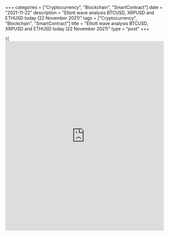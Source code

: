 +++
categories = ["Cryptocurrency", "Blockchain", "SmartContract"]
date = "2021-11-22"
description = "Elliott wave analysis BTCUSD, XRPUSD and ETHUSD today (22 November 2021)"
tags = ["Cryptocurrency", "Blockchain", "SmartContract"]
title = "Elliott wave analysis BTCUSD, XRPUSD and ETHUSD today (22 November 2021)"
type = "post"
+++

{{<iframe id="large-banner" src="https://www.bounty.group/#slide=25.0" width="100%" height="600" scrolling="no" style="border: 0px solid rgb(216, 221, 230); border-radius: 3px;">}}

2021-11-22

2021-11-22

Short-term forecast for BTCUSD, XRPUSD and ETHUSD 22.11.2021Roman Onegin

I welcome my readers!

I have prepared a short-term cryptocurrency forecast based on Elliott
wave analysis of Bitcoin, Ripple, and Ethereum. I offer entry signals to
trade each cryptocurrency.

The BTCUSD market is forming the final leg of the bearish impulse that
will soon be completed. Next, the price should be rising in the bullish
correction.

The article covers the following subjects:

##  **Elliott wave Bitcoin analysis**

The first leg of the new bearish simple zigzag (A)-(B)-(C) is currently
forming. The down sub-wave (A) is unfolding as a five-wave impulse
1-2-3-4-5. The descending impulse sub-waves 1 and 3, and corrective sub-
wave, zigzags, have completed. There is developing the final sub-wave 5,
which should finish at a level of 54690.00. When the indicated level is
reached, the market could start rising as outlined in the chart.

### Trading plan for [BTCUSD][1] today:

Sell 57392.00, TP 54690.00

* * *

##  **Elliott wave Ripple analysis**

The XRPUSD market is developing the large linking wave (X) as a
contracting triangle A-B-C-D-E. The first three legs of the triangle
should have completed, and there is developing the fourth sub-wave of
the pattern, the down wave D, as a double zigzag [W]-[X]-[Y]. The motive
wave [Y] should conclude the D wave. The (C) should soon conclude the
[Y] wave. When the (C) wave completes, the market should start rising in
the final wave E to a level above 1.085, marked by correction (B).

### Trading plan for [XRPUSD][2] **** today:

Buy 1.036, TP 1.085

* * *

##  **Elliott wave Ethereum analysis**

The ETHUSD market is forming the initial part of the new corrective
trend as a double zigzag. Within the potential zigzag, the down motive
wave (W) has finished. There is developing the linking wave (X) as a
simple zigzag A-B-C. The bearish correction B should have finished, so
the price should soon be rising in the bullish impulse C towards a level
of 4650.00, where wave (X) will be 76.4% of wave (W).

### Trading plan for [ETHUSD][3] **** today:

Buy 4170.78, TP 4650.00

* * *

P.S. Did you like my article? Share it in social networks: it will be
the best “thank you" :)

Ask me questions and comment below. I’ll be glad to answer your
questions and give necessary explanations.

 **Useful links:**

  * I recommend trying to trade with a reliable broker [here][4]. The system allows you to trade by yourself or copy successful traders from all across the globe.
  * Use my promo-code BLOG for getting deposit bonus 50% on LiteForex platform. Just enter this code in the appropriate field while [depositing][5] your trading account.
  * Telegram chat for traders: <t.me/liteforexengchat>. We are sharing the signals and trading experience
  * Telegram channel with high-quality analytics, Forex reviews, training articles, and other useful things for traders <t.me/liteforex>

## Price chart of BTCUSD in real time mode

The content of this article reflects the author’s opinion and does not
necessarily reflect the official position of LiteForex. The material
published on this page is provided for informational purposes only and
should not be considered as the provision of investment advice for the
purposes of Directive 2004/39/EC.

Rate this article:

{{value}}

( {{count}} {{title}} )

   1. my.liteforex.com/trading/chart?symbol=BTCUSD
   2. my.liteforex.com/trading/chart?symbol=XRPUSD
   3. my.liteforex.com/trading/chart?symbol=ETHUSD
   4. my.liteforex.com/?category=analysts-opinions&slug=short-term-forecast-for-[BTC](https://www.playgroundfx.com/blog/who-is-the-creator-of-bitcoin/)usd-xrpusd-and-ethusd-22112021&openPopup=%2Fregistration%2Fpopup&utm_source=blog&utm_medium=article&utm_campaign=bonus
   5. my.liteforex.com/deposit/?category=analysts-opinions&slug=short-term-forecast-for-[BTC](https://www.playgroundfx.com/blog/who-is-the-creator-of-bitcoin/)usd-xrpusd-and-ethusd-22112021&promo_code=BLOG&utm_source=blog&utm_medium=article&utm_campaign=bonus